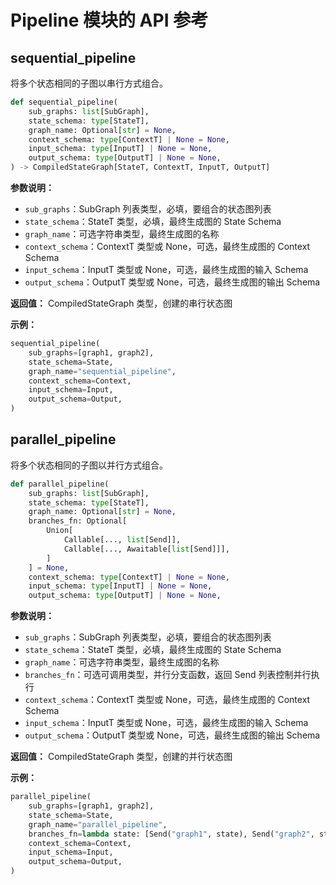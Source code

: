 # Pipeline 模块的 API 参考

## sequential_pipeline

将多个状态相同的子图以串行方式组合。

```python
def sequential_pipeline(
    sub_graphs: list[SubGraph],
    state_schema: type[StateT],
    graph_name: Optional[str] = None,
    context_schema: type[ContextT] | None = None,
    input_schema: type[InputT] | None = None,
    output_schema: type[OutputT] | None = None,
) -> CompiledStateGraph[StateT, ContextT, InputT, OutputT]
```

**参数说明：**

- `sub_graphs`：SubGraph 列表类型，必填，要组合的状态图列表
- `state_schema`：StateT 类型，必填，最终生成图的 State Schema
- `graph_name`：可选字符串类型，最终生成图的名称
- `context_schema`：ContextT 类型或 None，可选，最终生成图的 Context Schema
- `input_schema`：InputT 类型或 None，可选，最终生成图的输入 Schema
- `output_schema`：OutputT 类型或 None，可选，最终生成图的输出 Schema

**返回值：** CompiledStateGraph 类型，创建的串行状态图

**示例：**

```python
sequential_pipeline(
    sub_graphs=[graph1, graph2],
    state_schema=State,
    graph_name="sequential_pipeline",
    context_schema=Context,
    input_schema=Input,
    output_schema=Output,
)
```

## parallel_pipeline

将多个状态相同的子图以并行方式组合。

```python
def parallel_pipeline(
    sub_graphs: list[SubGraph],
    state_schema: type[StateT],
    graph_name: Optional[str] = None,
    branches_fn: Optional[
        Union[
            Callable[..., list[Send]],
            Callable[..., Awaitable[list[Send]]],
        ]
    ] = None,
    context_schema: type[ContextT] | None = None,
    input_schema: type[InputT] | None = None,
    output_schema: type[OutputT] | None = None,
```

**参数说明：**

- `sub_graphs`：SubGraph 列表类型，必填，要组合的状态图列表
- `state_schema`：StateT 类型，必填，最终生成图的 State Schema
- `graph_name`：可选字符串类型，最终生成图的名称
- `branches_fn`：可选可调用类型，并行分支函数，返回 Send 列表控制并行执行
- `context_schema`：ContextT 类型或 None，可选，最终生成图的 Context Schema
- `input_schema`：InputT 类型或 None，可选，最终生成图的输入 Schema
- `output_schema`：OutputT 类型或 None，可选，最终生成图的输出 Schema

**返回值：** CompiledStateGraph 类型，创建的并行状态图

**示例：**

```python
parallel_pipeline(
    sub_graphs=[graph1, graph2],
    state_schema=State,
    graph_name="parallel_pipeline",
    branches_fn=lambda state: [Send("graph1", state), Send("graph2", state)],
    context_schema=Context,
    input_schema=Input,
    output_schema=Output,
)
```
